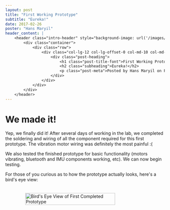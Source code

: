 ```yaml
---
layout: post
title: "First Working Prototype"
subtitle: "Eureka!"
date: 2017-02-26
poster: "Hans Maryil"
header_content: |
    <header class="intro-header" style="background-image: url('/images/background/bg_20.jpg')">
        <div class="container">
            <div class="row">
                <div class="col-lg-12 col-lg-offset-0 col-md-10 col-md-offset-1">
                    <div class="post-heading">
                        <h1 class="post-title-font">First Working Prototype</h1>
                        <h2 class="subheading">Eureka!</h2>
                        <p class="post-meta">Posted by Hans Maryil on February 26, 2017</p>
                    </div>
                </div>
            </div>
        </div>
    </header>
---
```


# We made it!

Yep, we finally did it! After several days of working in the lab, we completed the soldering and wiring of all the component required for this first prototype.  The vibration motor wiring was definitely the most painful :(

We also tested the finished prototype for basic functionality (motors vibrating, bluetooth and IMU components working, etc).  We can now begin testing.

For those of you curious as to how the prototype actually looks, here's a bird's eye view:

<div style="display: flex; justify-content: center;">
    <img src="/images/blog/2017-02-26/prototype_birds_eye_view.jpg" alt="Bird's Eye View of First Completed Prototype" width="75%" height="75%" style="padding:20px" />
</div>
